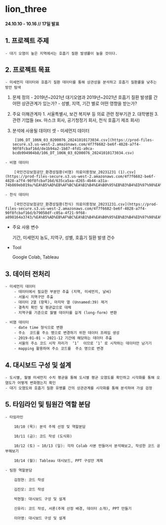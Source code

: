# lion_three
#### 24.10.10 - 10.16 // 17일 발표



## 1. 프로젝트 주제
    - 대기 오염이 높은 지역에서는 호흡기 질환 발생률이 높을 것이다.
    
## 2. 프로젝트 목표
    - 미세먼지 데이터와 호흡기 질환 데이터를 통해 상관성을 분석하고 호흡기 질환률을 낮추는 방안 탐색

  1. 문제 정의
    - 2019년~2021년 대기오염과 2019년~2021년 호흡기 질환 발생률 간 어떤 상관관계가 있는가?
    - 성별, 지역, 기간 별로 어떤 영향을 받는가?

  1. 주요 이해관계자
    1. 서울특별시, 보건 복지부 등 의료 관련 정부기관
    2. 대학병원
    3. 관련 기업들 (ex. 마스크 회사, 공기청정기 회사, 천식 호흡기 제조 회사)

  1. 분석에 사용될 데이터 셋
    - 미세먼지 데이터
        
          [106_DT_106N_03_0200076_20241010173034.csv](https://prod-files-secure.s3.us-west-2.amazonaws.com/4f7f6682-be6f-4828-a7f4-90f8fcbaf16d/de1b94a2-1b87-4fd1-a9ca-bcdb994904b8/106_DT_106N_03_0200076_20241010173034.csv)
        
    - 비염 데이터
        
        [국민건강보험공단_환경성질환(비염) 의료이용정보_20231231 (1).csv](https://prod-files-secure.s3.us-west-2.amazonaws.com/4f7f6682-be6f-4828-a7f4-90f8fcbaf16d/635ca5aa-d265-4b44-a31a-74b869eb019a/%EA%B5%AD%EB%AF%BC%EA%B1%B4%EA%B0%95%EB%B3%B4%ED%97%98%EA%B3%B5%EB%8B%A8_%ED%99%98%EA%B2%BD%EC%84%B1%EC%A7%88%ED%99%98(%EB%B9%84%EC%97%BC)_%EC%9D%98%EB%A3%8C%EC%9D%B4%EC%9A%A9%EC%A0%95%EB%B3%B4_20231231_(1).csv)
        
    - 천식 데이터
        
        [국민건강보험공단_환경성질환(천식) 의료이용정보_20231231.csv](https://prod-files-secure.s3.us-west-2.amazonaws.com/4f7f6682-be6f-4828-a7f4-90f8fcbaf16d/b79058df-c05a-4f21-9f68-a898164a3743/%EA%B5%AD%EB%AF%BC%EA%B1%B4%EA%B0%95%EB%B3%B4%ED%97%98%EA%B3%B5%EB%8B%A8_%ED%99%98%EA%B2%BD%EC%84%B1%EC%A7%88%ED%99%98(%EC%B2%9C%EC%8B%9D)_%EC%9D%98%EB%A3%8C%EC%9D%B4%EC%9A%A9%EC%A0%95%EB%B3%B4_20231231.csv)
        
   - 주요 사용 변수
        
       기간, 미세먼지 농도, 지역구, 성별, 호흡기 질환 발생 건수
        
   - Tool
        
       Google Colab, Tableau
        

## 3. 데이터 전처리
    - 미세먼지 데이터
        - 데이터에서 필요한 부분만 추출 (지역, 미세먼지, 날씨)
        - 서울시 지역구만 추출
        - 데이터 2열 (항목), 마지막 열 (Unnamed:39) 제거
        - 결측치 확인 및 평균값으로 대체
        - 지역구를 기준으로 월별 데이터를 길게 (long-form) 변환
        
    - 비염 데이터
        - date time 형식으로 변환
        - 주소  코드를 주소 명으로 변경하기 위한 데이터 프레임 생성
        - 2019-01-01 ~ 2021-12 기간에 해당하는 데이터 추출
        - 서울의 주소 코드 시작 자리가  ‘1’  이므로 ‘1’ 로 시작하는 데이터만 남기기
        - mapping 활용하여 주소 코드를  주소 명으로 변경

## 4. 대시보드 구성 및 설계
    - 도시별, 월별 미세먼지 수치 평균을 통해 도시별 평균 오염도를 확인하고 시각화를 통해 오염도가 어떻게 변화했는지 확인
    - 대기 오염도와 호흡기 질환 유병률 간의 상관관계를 시각화를 통해 분석하여 가설 검정

## 5. 타임라인 및 팀원간 역할 분담
    - 타임라인
        
        10/10 (목): 분석 주제 선정 및 역할분담
        
        10/11 (금): 코드 작성 (도식화)
        
        10/12 (토) ~ 10/13 (일): 각자 Colab 사본 만들어서 분석해보고, 작성한 코드 공부해보기
        
        10/14 (월): Tableau 대시보드, PPT 구성안 계획
        
    - 팀원 역할분담
        
        김정현: 코드 작성
        
        김진모: 코드 작성
        
        박현철: 대시보드 구성 및 설계
        
        신유리: 코드 작성, 서론(주제 선정 배경, 데이터 소개), PPT 만들기
        
        이아영: 대시보드 구성 및 설계
